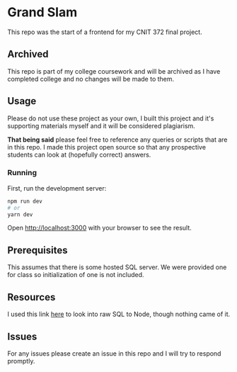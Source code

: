 # Grand Slam
This repo was the start of a frontend for my CNIT 372 final project. 
## Archived
This repo is part of my college coursework and will be archived as I have completed college and no changes will be made to them.
## Usage
Please do not use these project as your own, I built this project and it's supporting materials myself and it will be considered plagiarism.

**That being said** please feel free to reference any queries or scripts that are in this repo. I made this project open source so that any prospective students can look at (hopefully correct) answers.
### Running
First, run the development server:

```bash
npm run dev
# or
yarn dev
```

Open [http://localhost:3000](http://localhost:3000) with your browser to see the result.

## Prerequisites
This assumes that there is some hosted SQL server. We were provided one for class so initialization of one is not included.
## Resources
I used this link [here](https://www.oracle.com/database/technologies/appdev/quickstartnodeonprem.html) to look into raw SQL to Node, though nothing came of it.
## Issues
For any issues please create an issue in this repo and I will try to respond promptly.